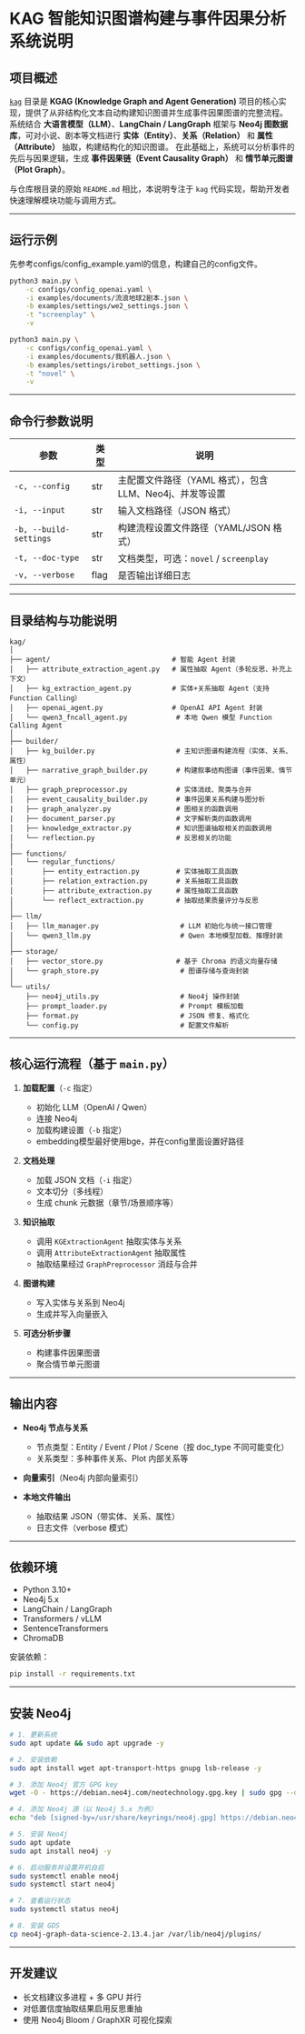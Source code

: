 # KAG 智能知识图谱构建与事件因果分析系统说明

## 项目概述

[`kag`](./kag) 目录是 **KGAG (Knowledge Graph and Agent Generation)** 项目的核心实现，提供了从非结构化文本自动构建知识图谱并生成事件因果图谱的完整流程。
系统结合 **大语言模型（LLM）**、**LangChain / LangGraph** 框架与 **Neo4j 图数据库**，可对小说、剧本等文档进行 **实体（Entity）**、**关系（Relation）** 和 **属性（Attribute）** 抽取，构建结构化的知识图谱。
在此基础上，系统可以分析事件的先后与因果逻辑，生成 **事件因果链（Event Causality Graph）** 和 **情节单元图谱（Plot Graph）**。

与仓库根目录的原始 `README.md` 相比，本说明专注于 `kag` 代码实现，帮助开发者快速理解模块功能与调用方式。

---

## 运行示例
先参考configs/config_example.yaml的信息，构建自己的config文件。

```bash
python3 main.py \
    -c configs/config_openai.yaml \
    -i examples/documents/流浪地球2剧本.json \
    -b examples/settings/we2_settings.json \
    -t "screenplay" \
    -v

python3 main.py \
    -c configs/config_openai.yaml \
    -i examples/documents/我机器人.json \
    -b examples/settings/irobot_settings.json \
    -t "novel" \
    -v
```

---

## 命令行参数说明

| 参数                     | 类型   | 说明                                  |
| ---------------------- | ---- | ----------------------------------- |
| `-c, --config`         | str  | 主配置文件路径（YAML 格式），包含 LLM、Neo4j、并发等设置 |
| `-i, --input`          | str  | 输入文档路径（JSON 格式）                     |
| `-b, --build-settings` | str  | 构建流程设置文件路径（YAML/JSON 格式）            |
| `-t, --doc-type`       | str  | 文档类型，可选：`novel` / `screenplay`      |
| `-v, --verbose`        | flag | 是否输出详细日志                            |

---

## 目录结构与功能说明

```
kag/
│
├── agent/                              # 智能 Agent 封装
│   ├── attribute_extraction_agent.py   # 属性抽取 Agent（多轮反思、补充上下文）
│   ├── kg_extraction_agent.py          # 实体+关系抽取 Agent（支持 Function Calling）
│   ├── openai_agent.py                 # OpenAI API Agent 封装
│   └── qwen3_fncall_agent.py            # 本地 Qwen 模型 Function Calling Agent
│
├── builder/
│   ├── kg_builder.py                    # 主知识图谱构建流程（实体、关系、属性）
│   ├── narrative_graph_builder.py       # 构建叙事结构图谱（事件因果、情节单元）
│   ├── graph_preprocessor.py            # 实体消歧、聚类与合并
│   ├── event_causality_builder.py       # 事件因果关系构建与图分析
|   ├── graph_analyzer.py                # 图相关的函数调用
|   ├── document_parser.py               # 文字解析类的函数调用
│   ├── knowledge_extractor.py           # 知识图谱抽取相关的函数调用
│   └── reflection.py                    # 反思相关的功能
|
├── functions/
│   └── regular_functions/
│       ├── entity_extraction.py         # 实体抽取工具函数
│       ├── relation_extraction.py       # 关系抽取工具函数
│       ├── attribute_extraction.py      # 属性抽取工具函数
│       └── reflect_extraction.py        # 抽取结果质量评分与反思
│
├── llm/
│   ├── llm_manager.py                    # LLM 初始化与统一接口管理
│   └── qwen3_llm.py                      # Qwen 本地模型加载、推理封装
│
├── storage/
│   ├── vector_store.py                  # 基于 Chroma 的语义向量存储
│   └── graph_store.py                    # 图谱存储与查询封装
│
└── utils/
    ├── neo4j_utils.py                    # Neo4j 操作封装
    ├── prompt_loader.py                  # Prompt 模板加载
    ├── format.py                         # JSON 修复、格式化
    └── config.py                         # 配置文件解析
```

---

## 核心运行流程（基于 `main.py`）

1. **加载配置**（`-c` 指定）

   * 初始化 LLM（OpenAI / Qwen）
   * 连接 Neo4j
   * 加载构建设置（`-b` 指定）
   * embedding模型最好使用bge，并在config里面设置好路径

2. **文档处理**

   * 加载 JSON 文档（`-i` 指定）
   * 文本切分（多线程）
   * 生成 chunk 元数据（章节/场景顺序等）

3. **知识抽取**

   * 调用 `KGExtractionAgent` 抽取实体与关系
   * 调用 `AttributeExtractionAgent` 抽取属性
   * 抽取结果经过 `GraphPreprocessor` 消歧与合并

4. **图谱构建**

   * 写入实体与关系到 Neo4j
   * 生成并写入向量嵌入

5. **可选分析步骤**

   * 构建事件因果图谱
   * 聚合情节单元图谱

---

## 输出内容

* **Neo4j 节点与关系**

  * 节点类型：Entity / Event / Plot / Scene（按 doc\_type 不同可能变化）
  * 关系类型：多种事件关系、Plot 内部关系等
* **向量索引**（Neo4j 内部向量索引）
* **本地文件输出**

  * 抽取结果 JSON（带实体、关系、属性）
  * 日志文件（verbose 模式）

---

## 依赖环境

* Python 3.10+
* Neo4j 5.x
* LangChain / LangGraph
* Transformers / vLLM
* SentenceTransformers
* ChromaDB

安装依赖：

```bash
pip install -r requirements.txt
```

---

## 安装 Neo4j

```bash
# 1. 更新系统
sudo apt update && sudo apt upgrade -y

# 2. 安装依赖
sudo apt install wget apt-transport-https gnupg lsb-release -y

# 3. 添加 Neo4j 官方 GPG key
wget -O - https://debian.neo4j.com/neotechnology.gpg.key | sudo gpg --dearmor -o /usr/share/keyrings/neo4j.gpg

# 4. 添加 Neo4j 源（以 Neo4j 5.x 为例）
echo "deb [signed-by=/usr/share/keyrings/neo4j.gpg] https://debian.neo4j.com stable latest" | sudo tee /etc/apt/sources.list.d/neo4j.list

# 5. 安装 Neo4j
sudo apt update
sudo apt install neo4j -y

# 6. 启动服务并设置开机自启
sudo systemctl enable neo4j
sudo systemctl start neo4j

# 7. 查看运行状态
sudo systemctl status neo4j

# 8. 安装 GDS
cp neo4j-graph-data-science-2.13.4.jar /var/lib/neo4j/plugins/
```

---

## 开发建议

* 长文档建议多进程 + 多 GPU 并行
* 对低置信度抽取结果启用反思重抽
* 使用 Neo4j Bloom / GraphXR 可视化探索
